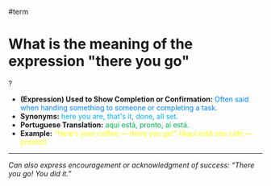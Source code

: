 #term

# What is the meaning of the expression "there you go"
?
* **(Expression) Used to Show Completion or Confirmation:** <span style="color:rgb(0, 132, 255)">Often said when handing something to someone or completing a task.</span>
* **Synonyms:** <span style="color:rgb(0, 176, 240)">here you are, that's it, done, all set.</span>
* **Portuguese Translation:** <span style="color:rgb(0, 176, 80)">aqui está, pronto, aí está.</span>
* **Example:** <span style="color:rgb(255, 255, 0)">"Here’s your coffee — there you go!" (Aqui está seu café — pronto!)</span>
---
*Can also express encouragement or acknowledgment of success: “There you go! You did it.”*
<!--SR:!2025-06-06,4,270-->
